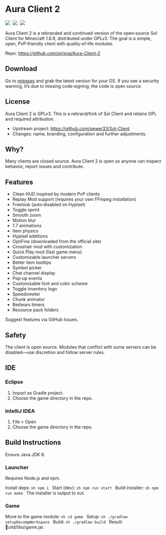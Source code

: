 # Aura Client 2

<img src="https://img.shields.io/static/v1?label=minecraft&message=1.8.9&color=brightgreen&style=for-the-badge"/>&nbsp;
<img src="https://img.shields.io/static/v1?label=license&message=GPLv3&color=blue&style=for-the-badge"/>&nbsp;
<img src="https://img.shields.io/static/v1?label=Contributions&message=Welcome&color=brightgreen&style=for-the-badge"/>&nbsp;

Aura Client 2 is a rebranded and continued version of the open‑source Sol Client for Minecraft 1.8.9, distributed under GPLv3. The goal is a simple, open, PvP‑friendly client with quality‑of‑life modules.

Repo: https://github.com/sirjxna/Aura-Client-2

## Download
Go to [releases](https://github.com/sirjxna/Aura-Client-2/releases) and grab the latest version for your OS. If you see a security warning, it’s due to missing code‑signing; the code is open source.

## License
Aura Client 2 is GPLv3. This is a rebrand/fork of Sol Client and retains GPL and required attribution.

- Upstream project: https://github.com/qewer33/Sol-Client
- Changes: name, branding, configuration and further adjustments.

## Why?
Many clients are closed source. Aura Client 2 is open so anyone can inspect behavior, report issues and contribute.

## Features
- Clean HUD inspired by modern PvP clients
- Replay Mod support (requires your own FFmpeg installation)
- Freelook (auto‑disabled on Hypixel)
- Toggle sprint
- Smooth zoom
- Motion blur
- 1.7 animations
- Item physics
- Hypixel additions
- OptiFine (downloaded from the official site)
- Crosshair mod with customization
- Quick Play mod (fast game menu)
- Customizable launcher servers
- Better item tooltips
- Symbol picker
- Chat channel display
- Pop‑up events
- Customizable font and color scheme
- Toggle inventory logo
- Speedometer
- Chunk animator
- Bedwars timers
- Resource pack folders

Suggest features via GitHub Issues.

## Safety
The client is open source. Modules that conflict with some servers can be disabled—use discretion and follow server rules.


## IDE
### Eclipse
1. Import as Gradle project.
2. Choose the game directory in the repo.

### IntelliJ IDEA
1. File > Open
2. Choose the game directory in the repo.

## Build Instructions
Ensure Java JDK 8.

### Launcher
Requires Node.js and npm.

Install deps:
`sh
npm i
`
Start (dev):
`sh
npm run start
`
Build installer:
`sh
npm run make
`
The installer is output to out.

### Game
Move to the game module:
`sh
cd game
`
Setup:
`sh
./gradlew setupDecompWorkspace
`
Build:
`sh
./gradlew build
`
Result: uild/libs/game.jar.
